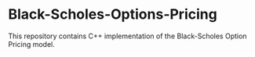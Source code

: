 # Black-Scholes-Options-Pricing
This repository contains C++ implementation of the Black-Scholes Option Pricing model.
